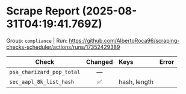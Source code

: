 # Scrape Report (2025-08-31T04:19:41.769Z)

Group: `compliance`  |  Run: https://github.com/AlbertoRoca96/scraping-checks-scheduler/actions/runs/17352429389

| Check | Changed | Keys | Error |
|---|:---:|:--|:--|
| `psa_charizard_pop_total` | — |  |  |
| `sec_aapl_8k_list_hash` | ✅ | hash, length |  |
